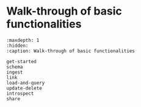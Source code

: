 # Walk-through of basic functionalities

```{toctree}
:maxdepth: 1
:hidden:
:caption: Walk-through of basic functionalities

get-started
schema
ingest
link
load-and-query
update-delete
introspect
share
```

